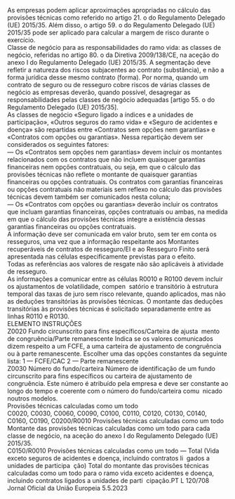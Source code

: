  
As empresas podem aplicar aproximações apropriadas no cálculo das provisões técnicas como referido no artigo 21.  o do 
Regulamento Delegado (UE) 2015/35. Além disso, o artigo 59.  o do Regulamento Delegado (UE) 2015/35 pode ser 
aplicado para calcular a margem de risco durante o exercício.  
Classe de negócio para as responsabilidades do ramo vida: as classes de negócio, referidas no artigo 80.  o da Diretiva 
2009/138/CE, na aceção do anexo I do Regulamento Delegado (UE) 2015/35. A segmentação deve refletir a natureza 
dos riscos subjacentes ao contrato (substância), e não a forma jurídica desse mesmo contrato (forma). Por norma, 
quando um contrato de seguro ou de resseguro cobre riscos de várias classes de negócio as empresas deverão, quando 
possível, desagregar as responsabilidades pelas classes de negócio adequadas [artigo 55.  o do Regulamento Delegado (UE) 
2015/35].  
As classes de negócio «Seguro ligado a índices e a unidades de participação», «Outros seguros do ramo vida» e «Seguro 
de acidentes e doença» são repartidas entre «Contratos sem opções nem garantias» e «Contratos com opções ou 
garantias». Nessa repartição devem ser considerados os seguintes fatores:  
— Os «Contratos sem opções nem garantias» devem incluir os montantes relacionados com os contratos que não 
incluem quaisquer garantias financeiras nem opções contratuais, ou seja, em que o cálculo das provisões técnicas não 
reflete o montante de quaisquer garantias financeiras ou opções contratuais. Os contratos com garantias financeiras 
ou opções contratuais não materiais sem reflexo no cálculo das provisões técnicas devem também ser comunicados 
nesta coluna;  
— Os «Contratos com opções ou garantias» deverão incluir os contratos que incluam garantias financeiras, opções 
contratuais ou ambas, na medida em que o cálculo das provisões técnicas integre a existência dessas garantias 
financeiras ou opções contratuais.  
A informação deve ser comunicada em valor bruto, sem ter em conta os resseguros, uma vez que a informação 
respeitante aos Montantes recuperáveis de contratos de resseguro/EI e ao Resseguro Finito será apresentada nas células 
especificamente previstas para o efeito.  
Todas as referências aos valores de resgate não são aplicáveis à atividade de resseguro.  
As informações a comunicar entre as células R0010 e R0100 devem incluir os ajustamentos de volatilidade, compen ­
satório e transitório à estrutura temporal das taxas de juro sem risco relevante, quando aplicados, mas não as deduções 
transitórias às provisões técnicas. O montante das deduções transitórias às provisões técnicas é solicitado separadamente 
entre as linhas R0110 e R0130.  
ELEMENTO  INSTRUÇÕES  
Z0020  Fundo circunscrito para fins 
específicos/Carteira de ajusta ­
mento de congruência/Parte 
remanescente  Indica se os valores comunicados dizem respeito a um FCFE, a uma carteira de 
ajustamento de congruência ou à parte remanescente. Escolher uma das opções 
constantes da seguinte lista: 
1 — FCFE/CAC 
2 — Parte remanescente  
Z0030  Número do fundo/carteira  Número de identificação de um fundo circunscrito para fins específicos ou carteira 
de ajustamento de congruência. Este número é atribuído pela empresa e deve ser 
constante ao longo do tempo e coerente com o número do fundo/carteira comu ­
nicado noutros modelos.  
Provisões técnicas calculadas como um todo  
C0020, C0030, 
C0060, C0090, 
C0100, C0110, 
C0120, C0130, 
C0140, C0160, 
C0190, 
C0200/R0010  Provisões técnicas calculadas 
como um todo  Montante das provisões técnicas calculadas como um todo para cada classe de 
negócio, na aceção do anexo I do Regulamento Delegado (UE) 2015/35.  
C0150/R0010  Provisões técnicas calculadas 
como um todo — Total (Vida 
exceto seguros de acidentes e 
doença, incluindo contratos li ­
gados a unidades de participa ­
ção)  Total do montante das provisões técnicas calculadas como um todo para o ramo 
vida exceto acidentes e doença, incluindo contratos ligados a unidades de parti ­
cipação.PT  L 120/708 Jornal Oficial da União Europeia 5.5.2023